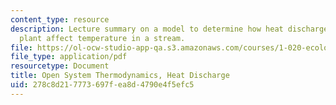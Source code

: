 ```yaml
---
content_type: resource
description: Lecture summary on a model to determine how heat discharges from a power
  plant affect temperature in a stream.
file: https://ol-ocw-studio-app-qa.s3.amazonaws.com/courses/1-020-ecology-ii-engineering-for-sustainability-spring-2008/278c8d217773697fea8d4790e4f5efc5_lec11.pdf
file_type: application/pdf
resourcetype: Document
title: Open System Thermodynamics, Heat Discharge
uid: 278c8d21-7773-697f-ea8d-4790e4f5efc5
---
```

